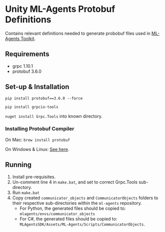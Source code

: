 # Unity ML-Agents Protobuf Definitions

Contains relevant definitions needed to generate probobuf files used in [ML-Agents Toolkit](https://github.com/Unity-Technologies/ml-agents).

## Requirements

* grpc 1.10.1
* protobuf 3.6.0

## Set-up & Installation

`pip install protobuf==3.6.0 --force`

`pip install grpcio-tools`

`nuget install Grpc.Tools` into known directory.

### Installing Protobuf Compiler

On Mac: `brew install protobuf`

On Windows & Linux: [See here](https://github.com/google/protobuf/blob/master/src/README.md).

## Running

1. Install pre-requisites.
2. Un-comment line 4 in `make.bat`, and set to correct Grpc.Tools sub-directory.
3. Run `make.bat`
4. Copy created `communicator_objects` and `CommunicatorObjects` folders to
   their respective sub-directories within the `ml-agents` repository.
    * For Python, the generated files should be copied to:
      `mlagents/envs/communicator_objects`
    * For C#, the generated files should be copied to:
      `MLAgentsSDK/Assets/ML-Agents/Scripts/CommunicatorObjects`.
